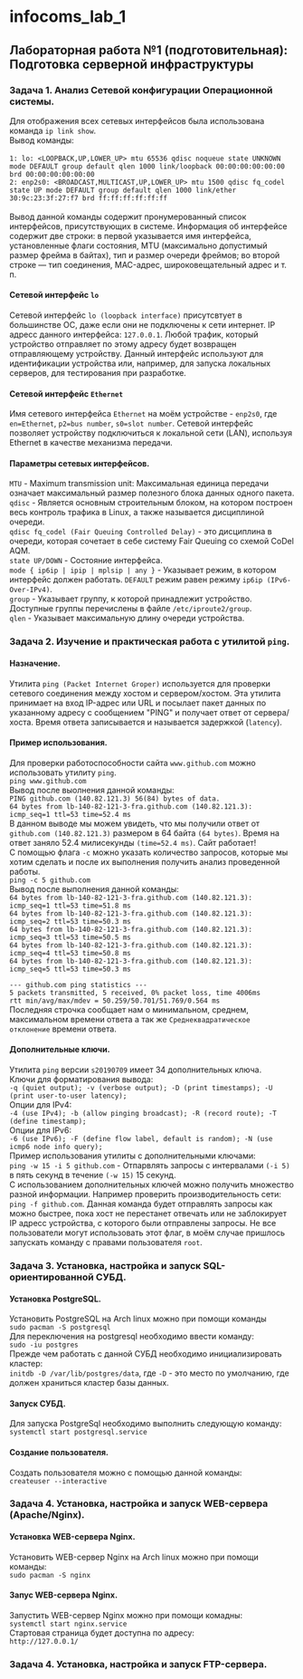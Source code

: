 # infocoms_lab_1
## Лабораторная работа №1 (подготовительная): Подготовка серверной инфраструктуры 
### Задача 1. Анализ Сетевой конфигурации Операционной системы.
Для отображения всех сетевых интерфейсов была использована команда `ip link show`. <br />
Вывод команды:<br /><br />
`1: lo: <LOOPBACK,UP,LOWER_UP> mtu 65536 qdisc noqueue state UNKNOWN mode DEFAULT group default qlen 1000
    link/loopback 00:00:00:00:00:00 brd 00:00:00:00:00:00`<br />
`2: enp2s0: <BROADCAST,MULTICAST,UP,LOWER_UP> mtu 1500 qdisc fq_codel state UP mode DEFAULT group default qlen 1000
    link/ether 30:9c:23:3f:27:f7 brd ff:ff:ff:ff:ff:ff`<br /><br />
Вывод данной команды содержит пронумерованный список интерфейсов, присутствующих в системе. Информация об интерфейсе содержит две строки: в первой указывается имя интерфейса, установленные флаги состояния, MTU (максимально допустимый размер фрейма в байтах), тип и размер очереди фреймов; во второй строке — тип соединения, MAC-адрес, широковещательный адрес и т. п. 

#### Сетевой интерфейс `lo`
Сетевой интерфейс `lo (loopback interface)` присутсвтует в большинстве ОС, даже если они не подключены к сети интернет. IP адресс данного интерфейса: `127.0.0.1`. 
Любой трафик, который устройство отправляет по этому адресу будет возвращен отправляющему устройству. Данный интерфейс используют для идентификации устройства или, например, для запуска локальных серверов, для тестирования при разработке. <br />
#### Сетевой интерфейс `Ethernet`
Имя сетевого интерфейса `Ethernet` на моём устройстве - `enp2s0`, где `en=Ethernet`, `p2=bus number`, `s0=slot number`. Сетевой интерфейс позволяет устройству подключиться к локальной сети (LAN), используя Ethernet в качестве механизма передачи. 
#### Параметры сетевых интерфейсов.
`MTU` - Maximum transmission unit: Максимальная единица передачи означает максимальный размер полезного блока данных одного пакета.<br />
`qdisc` - Является основным строительным блоком, на котором построен весь контроль трафика в Linux, а также называется дисциплиной очереди.<br />
`qdisc fq_codel (Fair Queuing Controlled Delay)` - это дисциплина в очереди, которая сочетает в себе систему Fair Queuing со схемой CoDel AQM. <br />
`state UP/DOWN` - Состояние интерфейса. <br />
`mode { ip6ip | ipip | mplsip | any }` - Указывает режим, в котором интерфейс должен работать. `DEFAULT` режим равен режиму `ip6ip (IPv6-Over-IPv4)`. <br />
`group` - Указывает группу, к которой принадлежит устройство. Доступные группы перечислены в файле `/etc/iproute2/group`. <br />
`qlen` - Указывает максимальную длину очереди устройства. <br />
### Задача 2. Изучение и практическая работа с утилитой `ping`.
#### Назначение.
Утилита `ping (Packet Internet Groper)` используется для проверки сетевого соединения между хостом и сервером/хостом. Эта утилита принимает на  вход IP-адрес или URL и посылает пакет данных по указанному адресу с сообщением "PING" и получает ответ от сервера/хоста. Время ответа записывается и называется задержкой (`latency`). <br />
#### Пример использования.
Для проверки работоспособности сайта `www.github.com` можно использовать утилиту `ping`. <br />
`ping www.github.com` <br />
Вывод после выолнения данной команды: <br />
`PING github.com (140.82.121.3) 56(84) bytes of data.` <br />
`64 bytes from lb-140-82-121-3-fra.github.com (140.82.121.3): icmp_seq=1 ttl=53 time=52.4 ms` <br />
В данном выводе мы можем увидеть, что мы получили ответ от `github.com (140.82.121.3)` размером в 64 байта `(64 bytes)`. Время на ответ заняло 52.4 милисекунды `(time=52.4 ms)`. Сайт работает! <br />
С помощью флага `-c` можно указать количество запросов, которые мы хотим сделать и после их выполнения получить анализ проведенной работы. <br />
`ping -c 5 github.com` <br />
Вывод после выполнения данной команды: <br />
`64 bytes from lb-140-82-121-3-fra.github.com (140.82.121.3): icmp_seq=1 ttl=53 time=51.8 ms` <br />
`64 bytes from lb-140-82-121-3-fra.github.com (140.82.121.3): icmp_seq=2 ttl=53 time=50.3 ms` <br />
`64 bytes from lb-140-82-121-3-fra.github.com (140.82.121.3): icmp_seq=3 ttl=53 time=50.5 ms` <br />
`64 bytes from lb-140-82-121-3-fra.github.com (140.82.121.3): icmp_seq=4 ttl=53 time=50.8 ms` <br />
`64 bytes from lb-140-82-121-3-fra.github.com (140.82.121.3): icmp_seq=5 ttl=53 time=50.3 ms` <br />

`--- github.com ping statistics ---` <br />
`5 packets transmitted, 5 received, 0% packet loss, time 4006ms` <br />
`rtt min/avg/max/mdev = 50.259/50.701/51.769/0.564 ms` <br />
Последняя строчка сообщает нам о минимальном, среднем, максимальном времени ответа а так же `Среднеквадратическое отклонение` времени ответа. <br />
#### Дополнительные ключи.
Утилита `ping` версии `s20190709` имеет 34 дополнительных ключа. <br />
Ключи для форматирования вывода: <br />
`-q (quiet output); -v (verbose output); -D (print timestamps); -U (print user-to-user latency);` <br />
Опции для IPv4: <br />
`-4 (use IPv4); -b (allow pinging broadcast); -R (record route); -T (define timestamp);`<br />
Опции для IPv6: <br />
`-6 (use IPv6); -F (define flow label, default is random); -N (use icmp6 node info query);` <br />
Пример использования утилиты с дополнительными ключами: <br />
`ping -w 15 -i 5 github.com` - Отпарвлять запросы с интервалами `(-i 5)` в пять секунд в течение `(-w 15)` 15 секунд. <br />
С использованием дополнительных ключей можно получить множество разной информации. Например проверить производительность сети: <br />
`ping -f github.com`. Данная команда будет отправлять запросы как можно быстрее, пока хост не перестанет отвечать или не заблокирует IP адресс устройства, с которого были отправлены запросы. Не все пользователи могут использовать этот флаг, в моём случае пришлось запускать команду с правами пользователя `root`.

### Задача 3. Установка, настройка и запуск SQL-ориентированной СУБД.
#### Установка PostgreSQL. 
Установить PostgreSQL на Arch linux можно при помощи команды <br />
`sudo pacman -S postgresql` <br />
Для переключения на postgresql необходимо ввести команду: <br />
`sudo -iu postgres` <br />
Прежде чем работать с данной СУБД необходимо инициализировать кластер: <br />
`initdb -D /var/lib/postgres/data`, где `-D` - это место по умолчанию, где должен храниться кластер базы данных.
#### Запуск СУБД.
Для запуска PostgreSql необходимо выполнить следующую команду: <br />
`systemctl start postgresql.service`
#### Создание пользователя.
Создать пользователя можно с помощью данной команды: <br />
`createuser --interactive`


### Задача 4. Установка, настройка и запуск WEB-сервера (Apache/Nginx).
#### Установка WEB-сервера Nginx.
Установить WEB-сервер Nginx на Arch linux можно при помощи команды: <br />
`sudo pacman -S nginx`
#### Запус WEB-сервера Nginx.
Запустить WEB-сервер Nginx можно при помощи комадны: <br />
`systemctl start nginx.service` <br />
Стартовая страница будет доступна по адресу: <br />
`http://127.0.0.1/`

### Задача 4. Установка, настройка и запуск FTP-сервера.

